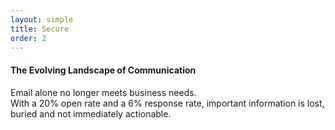 ```yaml
---
layout: simple
title: Secure
order: 2
---
```



#### The Evolving Landscape of Communication

Email alone no longer meets business needs.
<br>With a 20% open rate and a 6% response rate, important information is lost, buried and not immediately actionable.
